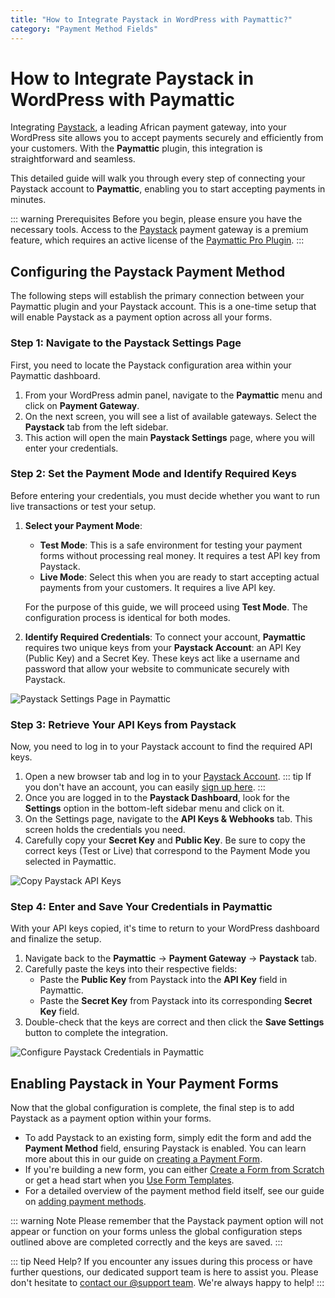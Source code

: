 ```yaml
---
title: "How to Integrate Paystack in WordPress with Paymattic?"
category: "Payment Method Fields"
---
```


# How to Integrate Paystack in WordPress with Paymattic

Integrating [Paystack](https://paystack.com/), a leading African payment gateway, into your WordPress site allows you to accept payments securely and efficiently from your customers. With the **Paymattic** plugin, this integration is straightforward and seamless.

This detailed guide will walk you through every step of connecting your Paystack account to **Paymattic**, enabling you to start accepting payments in minutes.

::: warning Prerequisites
Before you begin, please ensure you have the necessary tools. Access to the [Paystack](https://paystack.com/) payment gateway is a premium feature, which requires an active license of the [Paymattic Pro Plugin](https://paymattic.com/docs/getting-started-with-paymattic/how-to-install-and-activate-paymattic-in-wordpress).
:::

## Configuring the Paystack Payment Method

The following steps will establish the primary connection between your Paymattic plugin and your Paystack account. This is a one-time setup that will enable Paystack as a payment option across all your forms.

### Step 1: Navigate to the Paystack Settings Page

First, you need to locate the Paystack configuration area within your Paymattic dashboard.

1.  From your WordPress admin panel, navigate to the **Paymattic** menu and click on **Payment Gateway**.
2.  On the next screen, you will see a list of available gateways. Select the **Paystack** tab from the left sidebar.
3.  This action will open the main **Paystack Settings** page, where you will enter your credentials.

### Step 2: Set the Payment Mode and Identify Required Keys

Before entering your credentials, you must decide whether you want to run live transactions or test your setup.

1.  **Select your Payment Mode**:
    -   **Test Mode**: This is a safe environment for testing your payment forms without processing real money. It requires a test API key from Paystack.
    -   **Live Mode**: Select this when you are ready to start accepting actual payments from your customers. It requires a live API key.
    
    For the purpose of this guide, we will proceed using **Test Mode**. The configuration process is identical for both modes.

2.  **Identify Required Credentials**: To connect your account, **Paymattic** requires two unique keys from your **Paystack Account**: an API Key (Public Key) and a Secret Key. These keys act like a username and password that allow your website to communicate securely with Paystack.

![Paystack Settings Page in Paymattic](/images/payment-method-fields/how-to-integrate-paystack-in-wordpress-with-paymattic/Payment-gateway-Paystack-Paystack-settings-scaled.webp)

### Step 3: Retrieve Your API Keys from Paystack

Now, you need to log in to your Paystack account to find the required API keys.

1.  Open a new browser tab and log in to your [Paystack Account](https://dashboard.paystack.com/#/login).
    ::: tip
    If you don't have an account, you can easily [sign up here](https://dashboard.paystack.com/#/signup).
    :::
2.  Once you are logged in to the **Paystack Dashboard**, look for the **Settings** option in the bottom-left sidebar menu and click on it.
3.  On the Settings page, navigate to the **API Keys & Webhooks** tab. This screen holds the credentials you need.
4.  Carefully copy your **Secret Key** and **Public Key**. Be sure to copy the correct keys (Test or Live) that correspond to the Payment Mode you selected in Paymattic.

![Copy Paystack API Keys](/images/payment-method-fields/how-to-integrate-paystack-in-wordpress-with-paymattic/Copy-the-public-key-secret-key-from-paystack-scaled.webp)

### Step 4: Enter and Save Your Credentials in Paymattic

With your API keys copied, it's time to return to your WordPress dashboard and finalize the setup.

1.  Navigate back to the **Paymattic** → **Payment Gateway** → **Paystack** tab.
2.  Carefully paste the keys into their respective fields:
    -   Paste the **Public Key** from Paystack into the **API Key** field in Paymattic.
    -   Paste the **Secret Key** from Paystack into its corresponding **Secret Key** field.
3.  Double-check that the keys are correct and then click the **Save Settings** button to complete the integration.

![Configure Paystack Credentials in Paymattic](/images/payment-method-fields/how-to-integrate-paystack-in-wordpress-with-paymattic/Paste-the-API-Secret-key-scaled.webp)

## Enabling Paystack in Your Payment Forms

Now that the global configuration is complete, the final step is to add Paystack as a payment option within your forms.

-   To add Paystack to an existing form, simply edit the form and add the **Payment Method** field, ensuring Paystack is enabled. You can learn more about this in our guide on [creating a Payment Form](https://paymattic.com/docs/payment-method-fields/how-to-create-your-first-payment-form-in-a-minute-and-accept-payments-with-paymattic).
-   If you're building a new form, you can either [Create a Form from Scratch](https://paymattic.com/docs/form-editor/how-to-create-a-form-from-scratch-with-paymattic) or get a head start when you [Use Form Templates](https://paymattic.com/docs/form-editor/simple-form-templates).
-   For a detailed overview of the payment method field itself, see our guide on [adding payment methods](https://paymattic.com/docs/payment-method-fields/how-to-use-the-payment-method-fields-section).

::: warning Note
Please remember that the Paystack payment option will not appear or function on your forms unless the global configuration steps outlined above are completed correctly and the keys are saved.
:::

::: tip Need Help?
If you encounter any issues during this process or have further questions, our dedicated support team is here to assist you. Please don't hesitate to [contact our @support team](https://wpmanageninja.com/support-tickets/). We're always happy to help!
:::